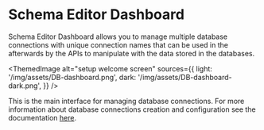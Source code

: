 # Schema Editor Dashboard

Schema Editor Dashboard allows you to manage multiple database connections with unique connection names that can be used in the afterwards by the APIs to manipulate with the data stored in the databases.

<ThemedImage
alt="setup welcome screen"
sources={{
    light: '/img/assets/DB-dashboard.png',
    dark: '/img/assets/DB-dashboard-dark.png',
  }}
/>

This is the main interface for managing database connections. For more information about database connections creation and configuration see the documentation [here](./db-connections).
